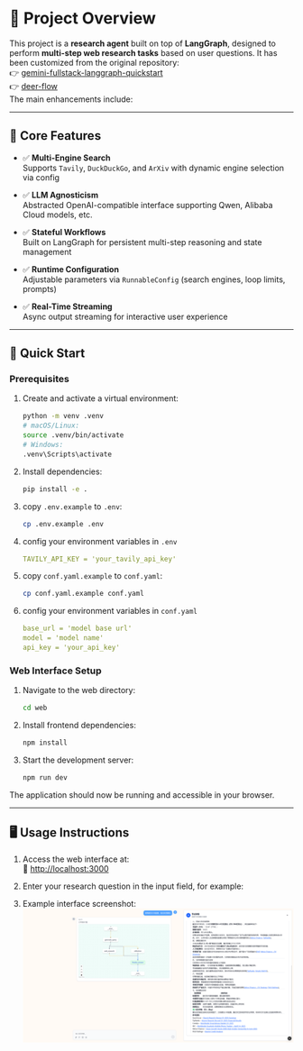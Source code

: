 # 📘 Project Overview

This project is a **research agent** built on top of **LangGraph**, designed to perform **multi-step web research tasks** based on user questions. It has been customized from the original repository:  
👉 [gemini-fullstack-langgraph-quickstart](https://github.com/google-gemini/gemini-fullstack-langgraph-quickstart)  
👉 [deer-flow](https://github.com/bytedance/deer-flow)  
The main enhancements include:

---

## 🔧 Core Features

- ✅ **Multi-Engine Search**  
  Supports `Tavily`, `DuckDuckGo`, and `ArXiv` with dynamic engine selection via config

- ✅ **LLM Agnosticism**  
  Abstracted OpenAI-compatible interface supporting Qwen, Alibaba Cloud models, etc.

- ✅ **Stateful Workflows**  
  Built on LangGraph for persistent multi-step reasoning and state management

- ✅ **Runtime Configuration**  
  Adjustable parameters via `RunnableConfig` (search engines, loop limits, prompts)

- ✅ **Real-Time Streaming**  
  Async output streaming for interactive user experience

---

## 🚀 Quick Start

### Prerequisites
1. Create and activate a virtual environment:
   ```bash
   python -m venv .venv
   # macOS/Linux:
   source .venv/bin/activate
   # Windows:
   .venv\Scripts\activate
   ```
   
2. Install dependencies:
     ```bash
     pip install -e .
     ```
   
3. copy `.env.example` to `.env`:
   ```bash
   cp .env.example .env
   ```
4. config your environment variables in `.env`
   ```yaml
   TAVILY_API_KEY = 'your_tavily_api_key'
   ```

5. copy `conf.yaml.example` to `conf.yaml`:
   ```bash
   cp conf.yaml.example conf.yaml
   ```
6. config your environment variables in `conf.yaml`
    ```yaml
   base_url = 'model base url'
   model = 'model name'
   api_key = 'your_api_key'
   ```


### Web Interface Setup
1. Navigate to the web directory:
   ```bash
   cd web
   ```
2. Install frontend dependencies:
   ```bash
   npm install
   ```

3. Start the development server:
   ```bash
   npm run dev
   ```
The application should now be running and accessible in your browser.

---

## 🖥️ Usage Instructions

1. Access the web interface at:  
   🔗 [http://localhost:3000](http://localhost:3000)

2. Enter your research question in the input field, for example:
3. Example interface screenshot:
![Research Agent Interface](./example.png)
